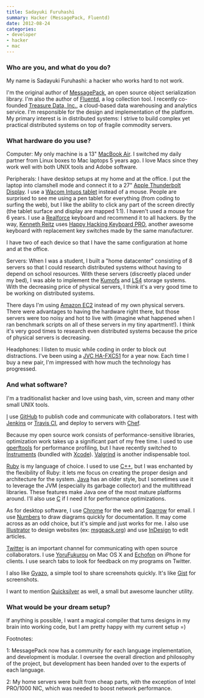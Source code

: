```yaml
---
title: Sadayuki Furuhashi
summary: Hacker (MessagePack, Fluentd)
date: 2012-08-24
categories:
- developer
- hacker
- mac
---
```


### Who are you, and what do you do?

My name is Sadayuki Furuhashi: a hacker who works hard to not work. 

I'm the original author of [MessagePack][], an open source object serialization library. I'm also the author of [Fluentd][], a log collection tool. I recently co-founded [Treasure Data, Inc.](http://treasure-data.com/ "Treasure Data's website."), a cloud-based data warehousing and analytics service. I'm responsible for the design and implementation of the platform. My primary interest is in distributed systems: I strive to build complex yet practical distributed systems on top of fragile commodity servers.

### What hardware do you use?

Computer: My only machine is a 13" [MacBook Air][macbook-air]. I switched my daily partner from Linux boxes to Mac laptops 5 years ago. I love Macs since they work well with both UNIX tools and Adobe software.

Peripherals: I have desktop setups at my home and at the office. I put the laptop into clamshell mode and connect it to a 27" [Apple Thunderbolt Display][thunderbolt-display]. I use a [Wacom Intuos tablet][intuos] instead of a mouse. People are surprised to see me using a pen tablet for everything (from coding to surfing the web), but I like the ability to click any part of the screen directly (the tablet surface and display are mapped 1:1). I haven't used a mouse for 6 years. I use a [Realforce][realforce-103u] keyboard and recommend it to all hackers. By the way, [Kenneth Reitz](http://kenneth.reitz.usesthis.com/ "Kenneth's interview.") uses [Happy Hacking Keyboard PRO][happy-hacking-keyboard], another awesome keyboard with replacement key switches made by the same manufacturer.

I have two of each device so that I have the same configuration at home and at the office. 

Servers: When I was a student, I built a "home datacenter" consisting of 8 servers so that I could research distributed systems without having to depend on school resources. With these servers (discreetly placed under my bed), I was able to implement the [Kumofs][] and [LS4][] storage systems. With the decreasing price of physical servers, I think it's a very good time to be working on distributed systems. 

There days I'm using [Amazon EC2][ec2] instead of my own physical servers. There were advantages to having the hardware right there, but those servers were too noisy and hot to live with (imagine what happened when I ran benchmark scripts on all of these servers in my tiny apartment!). I think it's very good times to research even distributed systems because the price of physical servers is decreasing.

Headphones: I listen to music while coding in order to block out distractions. I've been using a [JVC HA-FXC51][ha-fxc51] for a year now. Each time I buy a new pair, I'm impressed with how much the technology has progressed. 

### And what software?

I'm a traditionalist hacker and love using bash, vim, screen and many other small UNIX tools.

[I](https://github.com/frsyuki "Sadayuki's Github account.") use [GitHub][] to publish code and communicate with collaborators. I test with [Jenkins][] or [Travis CI][travis], and deploy to servers with [Chef][].

Because my open source work consists of performance-sensitive libraries, optimization work takes up a significant part of my free time. I used to use [gperftools][] for performance profiling, but I have recently switched to [Instruments][] (bundled with [Xcode][]). [Valgrind][] is another  indispensable tool.

[Ruby][] is my language of choice. I used to use [C++][c-plusplus], but I was enchanted by the flexibility of Ruby: it lets me focus on creating the proper design and architecture for the system. [Java][] has an older style, but I sometimes use it to leverage the JVM (especially its garbage collector) and the multithread libraries. These features make Java one of the most mature platforms around. I'll also use [C][] if I need it for performance optimizations.

As for desktop software, I use [Chrome][] for the web and [Sparrow][] for email. I use [Numbers][] to draw diagrams quickly for documentation. It may come across as an odd choice, but it's simple and just works for me. I also use [Illustrator][] to design websites (ex: [msgpack.org](http://msgpack.org/ "The MessagePack site.")) and use [InDesign][] to edit articles.

[Twitter](https://twitter.com/frsyuki "Sadayuki on Twitter.") is an important channel for communicating with open source collaborators. I use [YoruFukurou][] on Mac OS X and [Echofon][echofon-ios] on iPhone for clients. I use search tabs to look for feedback on my programs on Twitter.

I also like [Gyazo][], a simple tool to share screenshots quickly. It's like [Gist][] for screenshots.

I want to mention [Quicksilver][] as well, a small but awesome launcher utility.

### What would be your dream setup?

If anything is possible, I want a magical compiler that turns designs in my brain into working code, but I am pretty happy with my current setup =)

Footnotes:

1: MessagePack now has a community for each language implementation, and development is modular. I oversee the overall direction and philosophy of the project, but development has been handed over to the experts of each language.

2: My home servers were built from cheap parts, with the exception of Intel PRO/1000 NIC, which was needed to boost network performance.

[c-plusplus]: https://en.wikipedia.org/wiki/C%2B%2B "A compiled programming language."
[c]: https://en.wikipedia.org/wiki/C_(programming_language) "A compiled programming language."
[chef]: https://www.chef.io/products/chef-infra "Configuration management software."
[chrome]: https://www.google.com/intl/en/chrome/ "A WebKit-based browser, where each tab runs in its own thread."
[ec2]: https://aws.amazon.com/ec2/ "A web service for virtualised processing."
[echofon-ios]: http://web.archive.org/web/20230120201805/https://apps.apple.com/us/app/echofon-for-twitter/id286756410 "A Twitter client for iOS."
[fluentd]: https://www.fluentd.org/ "A log collector."
[gist]: https://gist.github.com/starred "A version controlled code snippets service."
[github]: https://github.com/ "A Git code repository service."
[gperftools]: https://github.com/gperftools/gperftools "A set of performance tools for C++ developers."
[gyazo]: https://gyazo.com/ "A screenshot capturing and sharing tool for the Mac."
[ha-fxc51]: http://web.archive.org/web/20151224222922/http://www.amazon.com:80/JVC-HA-FXC51-B-Micro-High-Definition-Headphone/dp/B003P19YL2 "In-ear headphones."
[happy-hacking-keyboard]: https://en.wikipedia.org/wiki/Happy_Hacking_Keyboard "A computer keyboard."
[illustrator]: https://www.adobe.com/products/illustrator.html "A vector graphics editor."
[indesign]: https://www.adobe.com/products/indesign.html "A desktop/web publishing application."
[instruments]: https://en.wikipedia.org/wiki/Instruments_(application) "A Mac developer tool for analysing an application's performance."
[intuos]: https://www.wacom.com/en-us/products/pen-tablets/wacom-intuos "A pen tablet."
[java]: http://web.archive.org/web/20221226094350/https://www.java.com/en/ "A cross-platform compiled programming language."
[jenkins]: https://www.jenkins.io/ "A continuous integration server."
[kumofs]: http://web.archive.org/web/20201109002550/http://kumofs.sourceforge.net/ "A distributed key/value storage system."
[ls4]: http://web.archive.org/web/20190506065321/http://ls4.sourceforge.net/ "A distributed storage system."
[macbook-air]: https://www.apple.com/macbook-air/ "A very thin laptop."
[messagepack]: https://msgpack.org/ "A binary serialisation format, similar to JSON."
[numbers]: https://www.apple.com/numbers/ "A spreadsheet application for the Mac."
[quicksilver]: https://qsapp.com/ "A data manipulator and launcher for the Mac."
[realforce-103u]: http://web.archive.org/web/20150502060328/http://elitekeyboards.com/products.php?pid=rf_se0200 "A capacitive keyboard."
[ruby]: https://www.ruby-lang.org/en/ "An interpreted scripting language."
[sparrow]: http://www.gmail.com/intl/en/mail/help/sparrow.html "A mail client for the Mac with a funky UI."
[thunderbolt-display]: https://www.apple.com/displays/ "A Thunderbolt-powered monitor."
[travis]: https://www.travis-ci.com/ "A hosted continuous integration service."
[valgrind]: https://valgrind.org/ "An instrumentation and analysis tool for developers."
[xcode]: https://en.wikipedia.org/wiki/Xcode "An IDE for Mac developers."
[yorufukurou]: http://web.archive.org/web/20230503120602/https://sites.google.com/site/yorufukurou/ "A Twitter client for the Mac."

